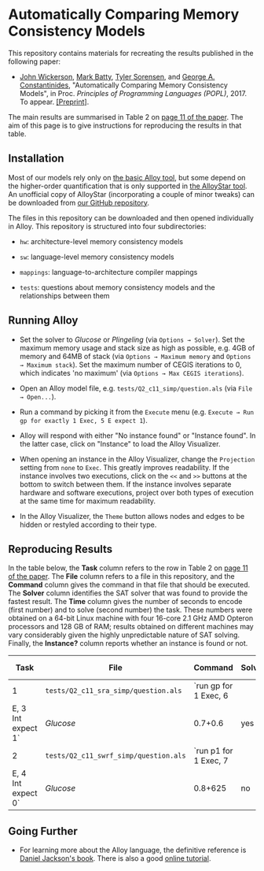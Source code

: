 # Automatically Comparing Memory Consistency Models

This repository contains materials for recreating the results
published in the following paper:

* [John Wickerson](http://johnwickerson.github.io),
  [Mark Batty](https://www.cs.kent.ac.uk/people/staff/mjb211/),
  [Tyler Sorensen](https://www.doc.ic.ac.uk/~tsorensen/), and
  [George A. Constantinides](http://cas.ee.ic.ac.uk/people/gac1/),
  "Automatically Comparing Memory Consistency Models", in
  Proc. *Principles of Programming Languages (POPL)*, 2017. To
  appear. [[Preprint]](http://johnwickerson.github.io/papers/memalloy.pdf).

The main results are summarised in Table 2 on
[page 11 of the paper](http://johnwickerson.github.io/papers/memalloy.pdf#page=11). The
aim of this page is to give instructions for reproducing the results
in that table.

## Installation

Most of our models rely only on
[the basic Alloy tool](http://alloy.csail.mit.edu/alloy/), but some
depend on the higher-order quantification that is only supported in
[the AlloyStar tool](http://alloy.mit.edu/alloy/hola/). An unofficial
copy of AlloyStar (incorporating a couple of minor tweaks) can be
downloaded from
[our GitHub repository](https://github.com/johnwickerson/AlloyStar).

The files in this repository can be downloaded and then opened individually
in Alloy. This repository is structured into four subdirectories:

* `hw`: architecture-level memory consistency models

* `sw`: language-level memory consistency models

* `mappings`: language-to-architecture compiler mappings

* `tests`: questions about memory consistency models and the
relationships between them

## Running Alloy

* Set the solver to *Glucose* or *Plingeling* (via `Options →
  Solver`). Set the maximum memory usage and stack size as high as possible,
  e.g. 4GB of memory and 64MB of stack (via `Options → Maximum
  memory` and `Options → Maximum stack`). Set the maximum number of
  CEGIS iterations to 0, which indicates 'no maximum' (via `Options →
  Max CEGIS iterations`).

* Open an Alloy model file, e.g. `tests/Q2_c11_simp/question.als` (via
`File → Open...`).

* Run a command by picking it from the `Execute` menu (e.g. `Execute →
Run gp for exactly 1 Exec, 5 E expect 1`).

* Alloy will respond with either "No instance found" or "Instance
  found". In the latter case, click on "Instance" to load the Alloy
  Visualizer.
  
* When opening an instance in the Alloy Visualizer, change the
  `Projection` setting from `none` to `Exec`. This greatly improves
  readability. If the instance involves two executions, click on the
  `<<` and `>>` buttons at the bottom to switch between them. If the
  instance involves separate hardware and software executions, project
  over both types of execution at the same time for maximum
  readability.

* In the Alloy Visualizer, the `Theme` button allows nodes and edges
to be hidden or restyled according to their type.


## Reproducing Results

In the table below, the **Task** column refers to the row in Table 2 on
[page 11 of the paper](http://johnwickerson.github.io/papers/memalloy.pdf#page=11).
The **File** column refers to a file in this repository, and
the **Command** column gives the command in that file that should be
executed. The **Solver** column identifies the SAT solver that was
found to provide the fastest result. The **Time** column gives the
number of seconds to encode (first number) and to solve (second
number) the task. These numbers were obtained on a 64-bit Linux machine with four 16-core 2.1 GHz AMD
Opteron processors and 128 GB of RAM; results obtained on different
machines may vary considerably given the highly unpredictable nature
of SAT solving. Finally, the **Instance?** column reports whether an
instance is found or not.

| Task | File | Command | Solver | Time /s | Instance? |
|------|------|---------|--------|------|-----------|
| 1    | `tests/Q2_c11_sra_simp/question.als` | `run gp for 1 Exec, 6
E, 3 Int expect 1` | *Glucose* | 0.7+0.6 | yes |
| 2    | `tests/Q2_c11_swrf_simp/question.als` | `run p1 for 1 Exec, 7
E, 4 Int expect 0` | *Glucose* | 0.8+625 | no |

## Going Further

* For learning more about the Alloy language, the definitive reference
  is [Daniel Jackson's book](http://softwareabstractions.org/). There
  is also a good
  [online tutorial](http://alloy.mit.edu/alloy/tutorials/online/).
